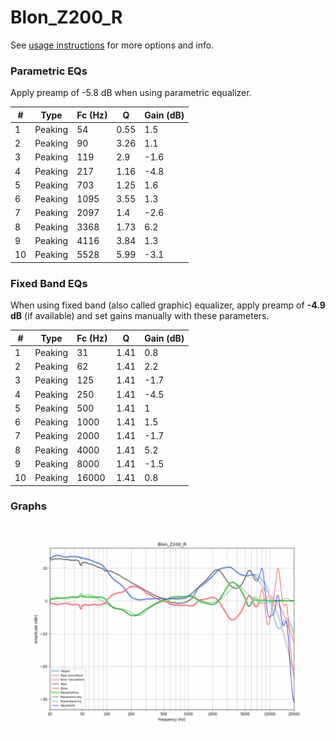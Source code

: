 # Blon_Z200_R
See [usage instructions](https://github.com/jaakkopasanen/AutoEq#usage) for more options and info.

### Parametric EQs
Apply preamp of -5.8 dB when using parametric equalizer.

|   # | Type    |   Fc (Hz) |    Q |   Gain (dB) |
|-----|---------|-----------|------|-------------|
|   1 | Peaking |        54 | 0.55 |         1.5 |
|   2 | Peaking |        90 | 3.26 |         1.1 |
|   3 | Peaking |       119 | 2.9  |        -1.6 |
|   4 | Peaking |       217 | 1.16 |        -4.8 |
|   5 | Peaking |       703 | 1.25 |         1.6 |
|   6 | Peaking |      1095 | 3.55 |         1.3 |
|   7 | Peaking |      2097 | 1.4  |        -2.6 |
|   8 | Peaking |      3368 | 1.73 |         6.2 |
|   9 | Peaking |      4116 | 3.84 |         1.3 |
|  10 | Peaking |      5528 | 5.99 |        -3.1 |

### Fixed Band EQs
When using fixed band (also called graphic) equalizer, apply preamp of **-4.9 dB** (if available) and set gains manually with these parameters.

|   # | Type    |   Fc (Hz) |    Q |   Gain (dB) |
|-----|---------|-----------|------|-------------|
|   1 | Peaking |        31 | 1.41 |         0.8 |
|   2 | Peaking |        62 | 1.41 |         2.2 |
|   3 | Peaking |       125 | 1.41 |        -1.7 |
|   4 | Peaking |       250 | 1.41 |        -4.5 |
|   5 | Peaking |       500 | 1.41 |         1   |
|   6 | Peaking |      1000 | 1.41 |         1.5 |
|   7 | Peaking |      2000 | 1.41 |        -1.7 |
|   8 | Peaking |      4000 | 1.41 |         5.2 |
|   9 | Peaking |      8000 | 1.41 |        -1.5 |
|  10 | Peaking |     16000 | 1.41 |         0.8 |

### Graphs
![](./Blon_Z200_R.png)
